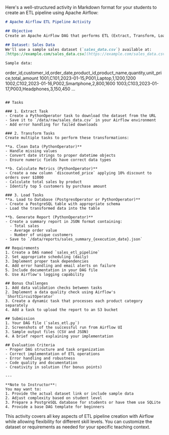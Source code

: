 Here's a well-structured activity in Markdown format for your students to create an ETL pipeline using Apache Airflow:

```markdown
# Apache Airflow ETL Pipeline Activity

## Objective
Create an Apache AirFlow DAG that performs ETL (Extract, Transform, Load) operations on a sample dataset. The pipeline should demonstrate key Airflow concepts including operators, dependencies, and task flow.

## Dataset: Sales Data
We'll use a sample sales dataset (`sales_data.csv`) available at:
[https://example.com/sales_data.csv](https://example.com/sales_data.csv) (or provide actual dataset)

Sample data:
```
order_id,customer_id,order_date,product_id,product_name,quantity,unit_price,total_amount
1001,C101,2023-01-15,P001,Laptop,1,1200,1200
1002,C102,2023-01-16,P002,Smartphone,2,800,1600
1003,C103,2023-01-17,P003,Headphones,3,150,450
...
```

## Tasks

### 1. Extract Task
- Create a PythonOperator task to download the dataset from the URL
- Save it to `/data/raw/sales_data.csv` in your Airflow environment
- Add error handling for failed downloads

### 2. Transform Tasks
Create multiple tasks to perform these transformations:

**a. Clean Data (PythonOperator)**
- Handle missing values
- Convert date strings to proper datetime objects
- Ensure numeric fields have correct data types

**b. Calculate Metrics (PythonOperator)**
- Create a new column `discounted_price` applying 10% discount to orders over $1000
- Calculate total sales by product
- Identify top 5 customers by purchase amount

### 3. Load Tasks
**a. Load to Database (PostgresOperator or PythonOperator)**
- Create a PostgreSQL table with appropriate schema
- Load the transformed data into the table

**b. Generate Report (PythonOperator)**
- Create a summary report in JSON format containing:
  - Total sales
  - Average order value
  - Number of unique customers
- Save to `/data/reports/sales_summary_{execution_date}.json`

## Requirements
1. Create a DAG named `sales_etl_pipeline`
2. Set appropriate scheduling (daily)
3. Implement proper task dependencies
4. Add error handling and email alerts on failure
5. Include documentation in your DAG file
6. Use Airflow's logging capability

## Bonus Challenges
1. Add data validation checks between tasks
2. Implement a data quality check using Airflow's `ShortCircuitOperator`
3. Create a dynamic task that processes each product category separately
4. Add a task to upload the report to an S3 bucket

## Submission
1. Your DAG file (`sales_etl.py`)
2. Screenshots of the successful run from Airflow UI
3. Sample output files (CSV and JSON)
4. A brief report explaining your implementation

## Evaluation Criteria
- Proper DAG structure and task organization
- Correct implementation of ETL operations
- Error handling and robustness
- Code quality and documentation
- Creativity in solution (for bonus points)

---

**Note to Instructor**: 
You may want to:
1. Provide the actual dataset link or include sample data
2. Adjust complexity based on student level
3. Prepare a PostgreSQL database for students or have them use SQLite
4. Provide a base DAG template for beginners
```

This activity covers all key aspects of ETL pipeline creation with Airflow while allowing flexibility for different skill levels. You can customize the dataset or requirements as needed for your specific teaching context.
